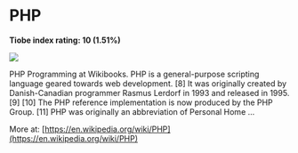 # PHP
**Tiobe index rating: 10 (1.51%)**



![](https://seeklogo.com/images/P/php-logo-91EFDB12E1-seeklogo.com.png)

PHP Programming at Wikibooks. PHP is a general-purpose scripting language geared towards web development. [8] It was originally created by Danish-Canadian programmer Rasmus Lerdorf in 1993 and released in 1995. [9] [10] The PHP reference implementation is now produced by the PHP Group. [11] PHP was originally an abbreviation of Personal Home ...

More at: 
[https://en.wikipedia.org/wiki/PHP](https://en.wikipedia.org/wiki/PHP)
